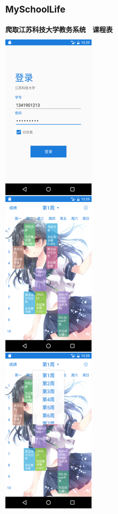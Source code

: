 # MySchoolLife
爬取江苏科技大学教务系统　课程表
---
<img src="app/src/main/java/screenshot/Screenshot_1474431944.png" width=270 height=486/> 
<img src="app/src/main/java/screenshot/Screenshot_1474431953.png" width=270 height=486/><br>
<img src="app/src/main/java/screenshot/Screenshot_1474431960.png" width=270 height=486/>
